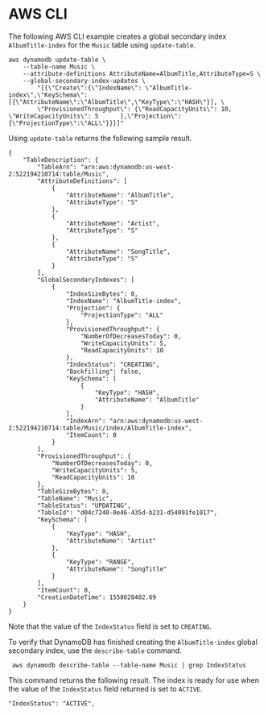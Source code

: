 # AWS CLI<a name="getting-started-step-6-CLI"></a>

The following AWS CLI example creates a global secondary index `AlbumTitle-index` for the `Music` table using `update-table`\.

```
aws dynamodb update-table \
    --table-name Music \
    --attribute-definitions AttributeName=AlbumTitle,AttributeType=S \
    --global-secondary-index-updates \
        "[{\"Create\":{\"IndexName\": \"AlbumTitle-index\",\"KeySchema\":[{\"AttributeName\":\"AlbumTitle\",\"KeyType\":\"HASH\"}], \
        \"ProvisionedThroughput\": {\"ReadCapacityUnits\": 10, \"WriteCapacityUnits\": 5      },\"Projection\":{\"ProjectionType\":\"ALL\"}}}]"
```

Using `update-table` returns the following sample result\.

```
{
    "TableDescription": {
        "TableArn": "arn:aws:dynamodb:us-west-2:522194210714:table/Music",
        "AttributeDefinitions": [
            {
                "AttributeName": "AlbumTitle",
                "AttributeType": "S"
            },
            {
                "AttributeName": "Artist",
                "AttributeType": "S"
            },
            {
                "AttributeName": "SongTitle",
                "AttributeType": "S"
            }
        ],
        "GlobalSecondaryIndexes": [
            {
                "IndexSizeBytes": 0,
                "IndexName": "AlbumTitle-index",
                "Projection": {
                    "ProjectionType": "ALL"
                },
                "ProvisionedThroughput": {
                    "NumberOfDecreasesToday": 0,
                    "WriteCapacityUnits": 5,
                    "ReadCapacityUnits": 10
                },
                "IndexStatus": "CREATING", 
                "Backfilling": false,
                "KeySchema": [
                    {
                        "KeyType": "HASH",
                        "AttributeName": "AlbumTitle"
                    }
                ],
                "IndexArn": "arn:aws:dynamodb:us-west-2:522194210714:table/Music/index/AlbumTitle-index",
                "ItemCount": 0
            }
        ],
        "ProvisionedThroughput": {
            "NumberOfDecreasesToday": 0,
            "WriteCapacityUnits": 5,
            "ReadCapacityUnits": 10
        },
        "TableSizeBytes": 0,
        "TableName": "Music",
        "TableStatus": "UPDATING",
        "TableId": "d04c7240-0e46-435d-b231-d54091fe1017",
        "KeySchema": [
            {
                "KeyType": "HASH",
                "AttributeName": "Artist"
            },
            {
                "KeyType": "RANGE",
                "AttributeName": "SongTitle"
            }
        ],
        "ItemCount": 0,
        "CreationDateTime": 1558028402.69
    }
}
```

Note that the value of the `IndexStatus` field is set to `CREATING`\.

To verify that DynamoDB has finished creating the `AlbumTitle-index` global secondary index, use the `describe-table` command\. 

```
 aws dynamodb describe-table --table-name Music | grep IndexStatus
```

This command returns the following result\. The index is ready for use when the value of the `IndexStatus` field returned is set to `ACTIVE`\. 

```
"IndexStatus": "ACTIVE",
```